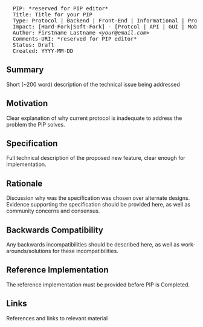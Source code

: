 <pre>
  PIP: *reserved for PIP editor*
  Title: Title for your PIP
  Type: Protocol | Backend | Front-End | Informational | Process
  Impact: [Hard-Fork|Soft-Fork] - [Protcol | API | GUI | Mobile | Other]
  Author: Firstname Lastname <i>&lt;your@email.com&gt;</i>
  Comments-URI: *reserved for PIP editor*
  Status: Draft
  Created: YYYY-MM-DD
</pre>

## Summary

Short (~200 word) description of the technical issue being addressed
 
## Motivation

Clear explanation of why current protocol is inadequate to address the problem the PIP solves. 

## Specification

Full technical description of the proposed new feature, clear enough for implementation.
 
## Rationale

Discussion why was the specification was chosen over alternate designs. Evidence supporting the specification should be provided here, as well as community concerns and consensus.

## Backwards Compatibility

Any backwards incompatibilities should be described here, as well as work-arounds/solutions for these incompatibilities.
 
## Reference Implementation

The reference implementation must be provided before PIP is Completed.
 
## Links

References and links to relevant material